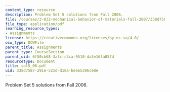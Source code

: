 ```yaml
---
content_type: resource
description: Problem Set 5 solutions from Fall 2006.
file: /courses/3-032-mechanical-behavior-of-materials-fall-2007/338d7587291e521dd18abeae5396ce8e_sol5_06.pdf
file_type: application/pdf
learning_resource_types:
- Assignments
license: https://creativecommons.org/licenses/by-nc-sa/4.0/
ocw_type: OCWFile
parent_title: Assignments
parent_type: CourseSection
parent_uid: 6f50cb68-3afc-c3ca-9510-da3e16fa057d
resourcetype: Document
title: sol5_06.pdf
uid: 338d7587-291e-521d-d18a-beae5396ce8e
---
```

Problem Set 5 solutions from Fall 2006.